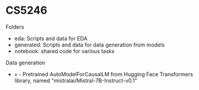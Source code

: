 # CS5246

Folders
- eda: Scripts and data for EDA
- generated: Scripts and data for data generation from models
- notebook: shared code for various tasks

Data generation
- `x` - Pretrained AutoModelForCausalLM from Hugging Face Transformers library, named "mistralai/Mistral-7B-Instruct-v0.1"
